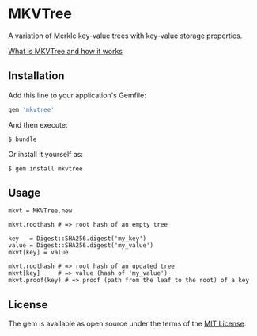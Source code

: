 # MKVTree

A variation of Merkle key-value trees with key-value storage properties.

[What is MKVTree and how it works](docs/introduction.md)

## Installation

Add this line to your application's Gemfile:

```ruby
gem 'mkvtree'
```

And then execute:

    $ bundle

Or install it yourself as:

    $ gem install mkvtree

## Usage

```
mkvt = MKVTree.new

mkvt.roothash # => root hash of an empty tree

key   = Digest::SHA256.digest('my_key')
value = Digest::SHA256.digest('my_value')
mkvt[key] = value

mkvt.roothash # => root hash of an updated tree
mkvt[key]     # => value (hash of 'my_value')
mkvt.proof(key) # => proof (path from the leaf to the root) of a key
```

## License

The gem is available as open source under the terms of the [MIT License](http://opensource.org/licenses/MIT).
